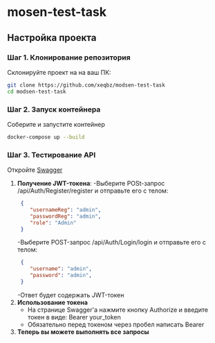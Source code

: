 # mosen-test-task
## Настройка проекта
### Шаг 1. Клонирование репозитория
Склонируйте проект на на ваш ПК:
```bash
git clone https://github.com/xeqbz/modsen-test-task
cd modsen-test-task
```
### Шаг 2. Запуск контейнера
Соберите и запустите контейнер
```bash
docker-compose up --build
```
### Шаг 3. Тестирование API 
Откройте [Swagger](http://localhost:8080/swagger/index.html)
1. **Получение JWT-токена**:
    -Выберите POSt-запрос /api/Auth/Register/register и отправьте его с телом:
    ```json
     {
        "usernameReg": "admin",
        "passwordReg": "admin",
        "role": "Admin"
     }
     ```
    -Выберите POST-запрос /api/Auth/Login/login и отправьте его с телом:
    ```json
     {
        "username": "admin",
        "password": "admin",
     }
     ```
     -Ответ будет содержать JWT-токен
2. **Использование токена**
    - На странице Swagger'a нажмите кнопку Authorize и введите токен в виде: Bearer your_token
    - Обязательно перед токеном через пробел написать Bearer
3. **Теперь вы можете выполнять все запросы**